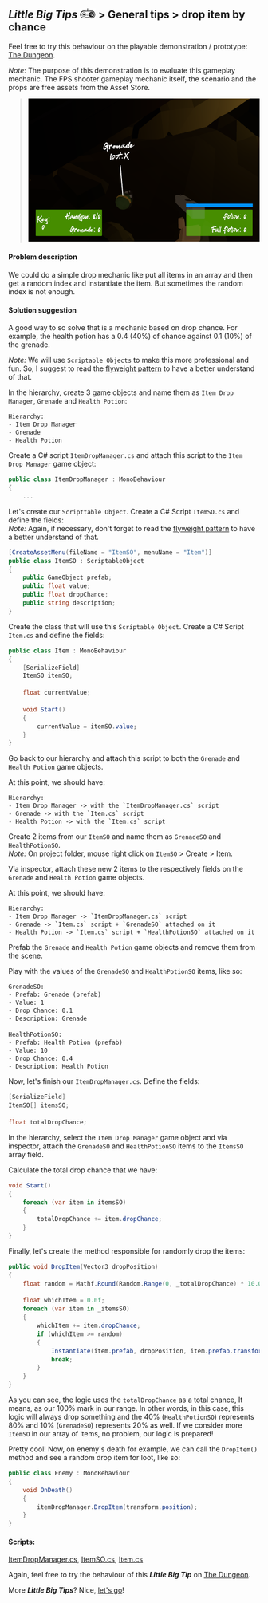 ## _**Little Big Tips**_ ![Joystick](https://raw.githubusercontent.com/alissin/alissin.github.io/master/images/joystick.png) > General tips > drop item by chance

Feel free to try this behaviour on the playable demonstration / prototype: [The Dungeon](https://simmer.io/@alissin/the-dungeon).

_Note_: The purpose of this demonstration is to evaluate this gameplay mechanic. The FPS shooter gameplay mechanic itself, the scenario and the props are free assets from the Asset Store.

> ![The Dungeon](./../z_images/the_dungeon/drop-item-by-chance.png)

#### Problem description
We could do a simple drop mechanic like put all items in an array and then get a random index and instantiate the item. But sometimes the random index is not enough. 

#### Solution suggestion
A good way to so solve that is a mechanic based on drop chance. For example, the health potion has a 0.4 (40%) of chance against 0.1 (10%) of the grenade.

_Note:_ We will use `Scriptable Objects` to make this more professional and fun. So, I suggest to read the [flyweight pattern](../_pattern-algorithm/flyweight) to have a better understand of that.

In the hierarchy, create 3 game objects and name them as `Item Drop Manager`, `Grenade` and `Health Potion`:

```
Hierarchy:
- Item Drop Manager
- Grenade
- Health Potion
```

Create a C# script `ItemDropManager.cs` and attach this script to the `Item Drop Manager` game object:

```csharp
public class ItemDropManager : MonoBehaviour
{
    ...
```

Let's create our `Scripttable Object`. Create a C# Script `ItemSO.cs` and define the fields:<br/>
_Note:_ Again, if necessary, don't forget to read the [flyweight pattern](../_pattern-algorithm/flyweight) to have a better understand of that.

```csharp
[CreateAssetMenu(fileName = "ItemSO", menuName = "Item")]
public class ItemSO : ScriptableObject
{
    public GameObject prefab;
    public float value;
    public float dropChance;
    public string description;
}
```

Create the class that will use this `Scriptable Object`. Create a C# Script `Item.cs` and define the fields:

```csharp
public class Item : MonoBehaviour
{
    [SerializeField]
    ItemSO itemSO;

    float currentValue;

    void Start()
    {
        currentValue = itemSO.value;
    }
}
```

Go back to our hierarchy and attach this script to both the `Grenade` and `Health Potion` game objects.

At this point, we should have:

```
Hierarchy:
- Item Drop Manager -> with the `ItemDropManager.cs` script
- Grenade -> with the `Item.cs` script
- Health Potion -> with the `Item.cs` script
```

Create 2 items from our `ItemSO` and name them as `GrenadeSO` and `HealthPotionSO`.<br/>
_Note:_ On project folder, mouse right click on `ItemSO` > Create > Item.

Via inspector, attach these new 2 items to the respectively fields on the `Grenade` and `Health Potion` game objects.

At this point, we should have:

```
Hierarchy:
- Item Drop Manager -> `ItemDropManager.cs` script
- Grenade -> `Item.cs` script + `GrenadeSO` attached on it
- Health Potion -> `Item.cs` script + `HealthPotionSO` attached on it
```

Prefab the `Grenade` and `Health Potion` game objects and remove them from the scene.

Play with the values of the `GrenadeSO` and `HealthPotionSO` items, like so:

```
GrenadeSO:
- Prefab: Grenade (prefab)
- Value: 1
- Drop Chance: 0.1
- Description: Grenade

HealthPotionSO:
- Prefab: Health Potion (prefab)
- Value: 10
- Drop Chance: 0.4
- Description: Health Potion
```

Now, let's finish our `ItemDropManager.cs`. Define the fields:

```csharp
[SerializeField]
ItemSO[] itemsSO;

float totalDropChance;
```

In the hierarchy, select the `Item Drop Manager` game object and via inspector, attach the `GrenadeSO` and `HealthPotionSO` items to the `ItemsSO` array field.

Calculate the total drop chance that we have:

```csharp
void Start()
{
    foreach (var item in itemsSO)
    {
        totalDropChance += item.dropChance;
    }
}
```

Finally, let's create the method responsible for randomly drop the items:

```csharp
public void DropItem(Vector3 dropPosition)
{
    float random = Mathf.Round(Random.Range(0, _totalDropChance) * 10.0f) / 10.0f;

    float whichItem = 0.0f;
    foreach (var item in _itemsSO)
    {
        whichItem += item.dropChance;
        if (whichItem >= random)
        {
            Instantiate(item.prefab, dropPosition, item.prefab.transform.rotation);
            break;
        }
    }
}
```

As you can see, the logic uses the `totalDropChance` as a total chance, It means, as our 100% mark in our range. In other words, in this case, this logic will always drop something and the 40% (`HealthPotionSO`) represents 80% and 10% (`GrenadeSO`) represents 20% as well. If we consider more `ItemSO` in our array of items, no problem, our logic is prepared!

Pretty cool! Now, on enemy's death for example, we can call the `DropItem()` method and see a random drop item for loot, like so:

```csharp
public class Enemy : MonoBehaviour
{  
    void OnDeath()
    {
        itemDropManager.DropItem(transform.position);
    }
}
```

#### Scripts:
[ItemDropManager.cs](./ItemDropManager.cs), [ItemSO.cs](./ItemSO.cs), [Item.cs](./Item.cs)

Again, feel free to try the behaviour of this _**Little Big Tip**_ on [The Dungeon](https://simmer.io/@alissin/the-dungeon).

More _**Little Big Tips**_? Nice, [let's go](https://github.com/alissin/little-big-tips)!